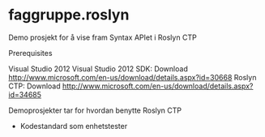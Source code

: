 faggruppe.roslyn
================

Demo prosjekt for å vise fram Syntax APIet i Roslyn CTP

Prerequisites

Visual Studio 2012
Visual Studio 2012 SDK: Download http://www.microsoft.com/en-us/download/details.aspx?id=30668
Roslyn CTP: Download http://www.microsoft.com/en-us/download/details.aspx?id=34685

Demoprosjekter tar for hvordan benytte Roslyn CTP
* Kodestandard som enhetstester
